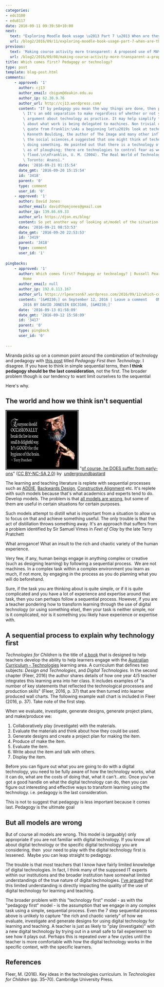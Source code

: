 ```yaml
---
categories:
- edc3100
- edu8117
date: 2016-09-11 09:39:58+10:00
next:
  text: "Exploring Moodle Book usage \u2013 Part 7 \u2013 When are they used?"
  url: /blog2/2016/09/11/exploring-moodle-book-usage-part-7-when-are-they-used/
previous:
  text: 'Making course activity more transparent: A proposed use of MAV'
  url: /blog2/2016/09/08/making-course-activity-more-transparent-a-proposed-use-of-mav/
title: Which comes first? Pedagogy or technology?
type: post
template: blog-post.html
comments:
    - approved: '1'
      author: cj13
      author_email: cbigum@deakin.edu.au
      author_ip: 62.30.9.76
      author_url: http://cj13.wordpress.com/
      content: "If by pedagogy you mean the way things are done, then pedagogy is a technology.\
        \ It's an odd separation to make regardless of whether or not you accept the Franklin\
        \ argument about technology as practice. It may help simplify things by thinking\
        \ about what work is being delegated to machines. Non trivial question.\n\nThe\
        \ quote from Franklin:\nAs a beginning let\u2019s look at technology as practice.\
        \ Kenneth Boulding, the author of The Image and many other influential books in\
        \ the social sciences,4 suggested that one might think of technology as ways of\
        \ doing something. He pointed out that there is a technology of prayer as well\
        \ as of ploughing; there are technologies to control fear as well as to control\
        \ flood.\n\nFranklin, U. M. (2004). The Real World of Technology (Kindle ed.).\
        \ Toronto: Anansi."
      date: '2016-09-21 01:15:54'
      date_gmt: '2016-09-20 15:15:54'
      id: '3418'
      parent: '0'
      type: comment
      user_id: '0'
    - approved: '1'
      author: David Jones
      author_email: davidthomjones@gmail.com
      author_ip: 139.86.69.33
      author_url: https://djon.es/blog/
      content: So yet another way of looking at/model of the situation. Ta.
      date: '2016-09-21 08:53:53'
      date_gmt: '2016-09-20 22:53:53'
      id: '3419'
      parent: '3418'
      type: comment
      user_id: '1'
    
pingbacks:
    - approved: '1'
      author: Which comes first? Pedagogy or technology? | Russell Pearson&#039;s Online
        Home
      author_email: null
      author_ip: 192.0.113.167
      author_url: https://rlpearson67.wordpress.com/2016/09/12/which-comes-first-pedagogy-or-technology/
      content: '[&#8230;] on September 12, 2016 | Leave a comment    ON SEPTEMBER 11,
        2016 BY DAVID JONESIN EDC3100, [&#8230;]'
      date: '2016-09-13 01:58:09'
      date_gmt: '2016-09-12 15:58:09'
      id: '3417'
      parent: '0'
      type: pingback
      user_id: '0'
    
---
```

Miranda picks up on a common point around the combination of technology and pedagogy with [this post](http://www.globaledmatters.com/pedagogy-first-then-technology/) titled _Pedagogy First then Technology_. I disagree. If you have to think in simple sequential terms, then **I think pedagogy should be the last consideration**, not the first. The broader problem though is our tendency to want limit ourselves to the sequential

Here's why.

## The world and how we think isn't sequential

[![of course, he DOES suffer from early-ons by undergroundbastard, on Flickr](images/6316737349_ebbd6475c7_m.jpg "of course, he DOES suffer from early-ons by undergroundbastard, on Flickr")](https://www.flickr.com/photos/undergroundbastard/6316737349/) "[of course, he DOES suffer from early-ons](https://www.flickr.com/photos/undergroundbastard/6316737349/)" ([CC BY-NC-SA 2.0](https://creativecommons.org/licenses/by-nc-sa/2.0/)) by  [](https://www.flickr.com/people/undergroundbastard/)[undergroundbastard](https://www.flickr.com/people/undergroundbastard/) [](http://www.imagecodr.org/)

The learning and teaching literature is replete with sequential processes such as [ADDIE](https://en.wikipedia.org/wiki/ADDIE_Model), [Backwards Design](https://en.wikipedia.org/wiki/Backward_design), [Constructive Alignment](https://en.wikipedia.org/wiki/Constructive_alignment) etc. It's replete with such models because that's what academics and experts tend to do. Develop models. The problem is that [all models are wrong,](/blog2/2015/08/28/all-models-are-wrong-but-some-are-useful-and-its-application-to-e-learning/) but some of them are useful in certain situations for certain purposes.

Such models attempt to distill what is important from a situation to allow us to focus on that and achieve something useful. The only trouble is that the act of distillation throws something away. It's an approach that suffers from a problem identified by Sir Samuel Vimes in _Feet of Clay_ by the late Terry Pratchett

What arrogance! What an insult to the rich and chaotic variety of the human experience.

Very few, if any, human beings engage in anything complex or creative (such as designing learning) by following a sequential process.  We are not machines. In a complex task within a complex environment you learn as much, if not more, by engaging in the process as you do planning what you will do beforehand.

Sure, if the task you are thinking about is quite simple, or if it is quite complicated and you have a lot of experience and expertise around that task, then you can perhaps follow a sequential process. However, if you are a teacher pondering how to transform learning through the use of digital technology (or using something else), then your task is neither simple, nor is it complicated, nor is it something you likely have experience or expertise with.

## A sequential process to explain why technology first

_Technologies for Children_ is the title of [a book](http://www.cambridge.org/us/academic/subjects/education/education-history-theory/technologies-children) that is designed to help teachers develop the ability to help learners engage with the [Australian Curriculum - Technologies](http://www.australiancurriculum.edu.au/technologies/introduction) learning area. A curriculum that defines two subjects: _Design and Technologies_, and _Digital Technologies._ In the second chapter (Fleer, 2016) the author shares details of how one year 4/5 teacher integrates this learning area into her class. It includes examples of "a number of key statements that reflected the technological processes and production skills" (Fleer, 2016, p. 37) that are then turned into learner produced wall charts. The following example wall chart is included in Fleer (2016, p. 37). Take note of the first step.

When we evaluate, investigate, generate designs, generate project plans, and make/produce we:

1. Collaboratively play (investigate) with the materials.
2. Evaluate the materials and think about how they could be used.
3. Generate designs and create a project plan for making the item.
4. Produce of make the item.
5. Evaluate the item.
6. Write about the item and talk with others.
7. Display the item.

Before you can figure out what you are going to do with a digital technology, you need to be fully aware of how the technology works, what it can do, what are the costs of doing that, what it can't...etc. Once you've got a good handle on what the digital technology can do, then you can figure out interesting and effective ways to transform learning using the technology. i.e. pedagogy is the last consideration.

This is not to suggest that pedagogy is less important because it comes last. Pedagogy is the ultimate goal

## But all models are wrong

But of course all models are wrong. This model is (arguably) only appropriate if you are not familiar with digital technology. If you know all about digital technology or the specific digital technology you are considering, then  your need to play with the digital technology first is lessened.  Maybe you can leap straight to pedagogy.

The trouble is that most teachers that I know have fairly limited knowledge of digital technologies. In fact, I think many of the supposed IT experts within our institutions and the broader institution have somewhat limited understandings of the true nature of digital technologies. [I've argued](/blog2/2016/05/30/digital-technology-ignorance-and-its-implications-for-learning-and-teaching/) that this limited understanding is directly impacting the quality of the use of digital technology for learning and teaching.

The broader problem with this "technology first" model - as with the "pedagogy first" model - is the assumption that we engage in any complex task using a simple, sequential process. Even the 7 step sequential process above is unlikely to capture "the rich and chaotic variety" of how we evaluate, investigate and generate designs for using digital technology for learning and teaching. A teacher is just as likely to "play (investigate)" with a new digital technology by trying out in a small safe to fail experiment to see how it plays out. Perhaps this is repeated over a few cycles until the teacher is more comfortable with how the digital technology works in the specific context, with the specific learners.

## References

Fleer, M. (2016). Key ideas in the technologies curriculum. In _Technologies for Children_ (pp. 35–70). Cambridge University Press.